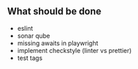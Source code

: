 ## What should be done
- eslint
- sonar qube
- missing awaits in playwright
- implement checkstyle (linter vs prettier)
- test tags